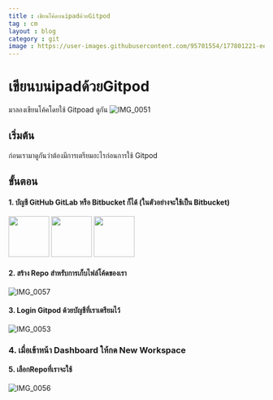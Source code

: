 ```yaml
---
title : เขียนโค้ดบนipadด้วยGitpod
tag : cm
layout : blog
category : git
image : https://user-images.githubusercontent.com/95701554/177801221-ee7c8819-0728-4046-a0e7-fdb208b80484.jpeg
---
```

# เขียนบนipadด้วยGitpod
มาลองเขียนโค้คโดยใช้ Gitpoad ดูกัน
![IMG_0051](https://user-images.githubusercontent.com/95701554/177801221-ee7c8819-0728-4046-a0e7-fdb208b80484.jpeg)

## เริ่มต้น
ก่อนเรามาดูกันว่าต้องมีการเตรียมอะไรก่อนการใช้ Gitpod 

## ขั้นตอน
#### 1. บัญชี GitHub GitLab หรือ Bitbucket ก็ได้   (ในตัวอย่างจะใช้เป็น Bitbucket)

<img height="80px" src="https://camo.githubusercontent.com/2df879face31547885e6d129c42b3fa719785f9932ec4c8cf4af7b5721f16ee1/68747470733a2f2f63646e2e737667706f726e2e636f6d2f6c6f676f732f6769746875622d69636f6e2e7376673f726573706f6e73652d636f6e74656e742d646973706f736974696f6e3d6174746163686d656e7425334266696c656e616d652533446769746875622d69636f6e2e737667"/> <img height="80px" src="https://camo.githubusercontent.com/3c507866be9674e907a623541c64e5e0cab6efc04474d8f2e574a60f4d37f37a/68747470733a2f2f63646e2e737667706f726e2e636f6d2f6c6f676f732f6769746c61622e7376673f726573706f6e73652d636f6e74656e742d646973706f736974696f6e3d6174746163686d656e7425334266696c656e616d652533446769746c61622e737667" />
<img height="80px" src="https://camo.githubusercontent.com/06e29072129c052c529a53c9bc97eefc5c3b0f061708e1d12c1d16986614013e/68747470733a2f2f63646e2e737667706f726e2e636f6d2f6c6f676f732f6269746275636b65742e7376673f726573706f6e73652d636f6e74656e742d646973706f736974696f6e3d6174746163686d656e7425334266696c656e616d652533446269746275636b65742e737667"/>

#### 2. สร้าง Repo สำหรับการเก็บไฟล์โค้ดของเรา
![IMG_0057](https://user-images.githubusercontent.com/95701554/177801551-29056aae-d137-44cc-977a-96bf55d07ab2.png)


#### 3. Login Gitpod ด้วยบัญชีที่เราเตรียมไว้
![IMG_0053](https://user-images.githubusercontent.com/95701554/177801859-d198f589-9bde-4201-9487-77f7be1b2d30.png)

### 4. เมื่อเข้าหน้า Dashboard ให้กด New Workspace

#### 5. เลือกRepoที่เราจะใช้
![IMG_0056](https://user-images.githubusercontent.com/95701554/177801701-d2b885c8-1df4-4d27-8711-7812cf95328c.png)


